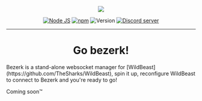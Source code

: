 <p style="text-align:center;">
<img src="http://i.imgur.com/ChKIOlj.png"></p>

<p align="center">
<a href="http://nodejs.org"><img src="https://img.shields.io/badge/Node.js-6.9.1-blue.svg" alt="Node JS"></a>
<a href="http://npmjs.com"><img src="https://img.shields.io/badge/npm-4.0.5-blue.svg" alt="npm"></a>
<a><img src="https://img.shields.io/badge/Version-4.1.0-blue.svg" alt="Version"></a>
<a href="https://discord.gg/0cFoiR5QVh5LZlQO"><img src="https://discordapp.com/api/guilds/110462143152803840/widget.png" alt="Discord server"></a>
<br>
</p>

---
<h1 align="center"> Go bezerk!</h1>
Bezerk is a stand-alone websocket manager for [WildBeast](https://github.com/TheSharks/WildBeast), spin it up, reconfigure WildBeast to connect to Bezerk and you're ready to go!

Coming soon™